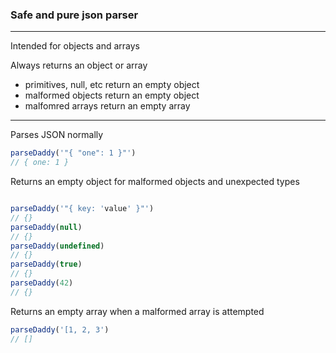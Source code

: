 ### Safe and pure json parser

---

Intended for objects and arrays 

Always returns an object or array
- primitives, null, etc return an empty object 
- malformed objects return an empty object 
- malfomred arrays return an empty array

--- 

Parses JSON normally 
```javascript
parseDaddy('"{ "one": 1 }"')
// { one: 1 }
```

Returns an empty object for malformed objects and unexpected types 
```javascript

parseDaddy('"{ key: 'value' }"')
// {} 
parseDaddy(null)
// {} 
parseDaddy(undefined)
// {} 
parseDaddy(true)
// {} 
parseDaddy(42)
// {} 
```

Returns an empty array when a malformed array is attempted 

```javascript 
parseDaddy('[1, 2, 3')
// []
```